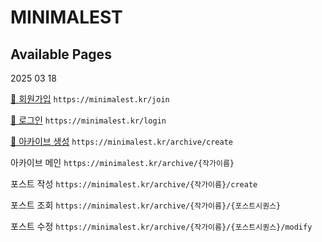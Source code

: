 # MINIMALEST

## Available Pages

2025 03 18

[🔗 회원가입](https://minimalest.kr/join) `https://minimalest.kr/join`

[🔗 로그인](https://minimalest.kr/join) `https://minimalest.kr/login`

[🔗 아카이브 생성](https://minimalest.kr/archive/create) `https://minimalest.kr/archive/create`

아카이브 메인 `https://minimalest.kr/archive/{작가이름}`

포스트 작성 `https://minimalest.kr/archive/{작가이름}/create`

포스트 조회 `https://minimalest.kr/archive/{작가이름}/{포스트시퀀스}`

포스트 수정 `https://minimalest.kr/archive/{작가이름}/{포스트시퀀스}/modify`
